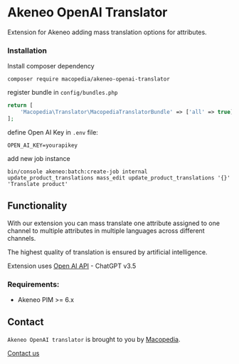 Akeneo OpenAI Translator
=====================================


Extension for Akeneo adding mass translation options for attributes.

### Installation

Install composer dependency

```shell
composer require macopedia/akeneo-openai-translator
```

register bundle in `config/bundles.php`

```php
return [
    'Macopedia\Translator\MacopediaTranslatorBundle' => ['all' => true]
];
```

define Open AI Key in `.env` file:

```dotenv
OPEN_AI_KEY=yourapikey
```

add new job instance

```shell
bin/console akeneo:batch:create-job internal update_product_translations mass_edit update_product_translations '{}' 'Translate product'
```


Functionality
-------------------------
With our extension you can mass translate one attribute assigned to one channel to multiple attributes in multiple languages across different channels.

The highest quality of translation is ensured by artificial intelligence.

Extension uses [Open AI API](https://openai.com/product) - ChatGPT v3.5
### Requirements:

* Akeneo PIM >= 6.x

## Contact
`Akeneo OpenAI translator` is brought to you by [Macopedia](https://macopedia.com/).

[Contact us](https://macopedia.com/contact)